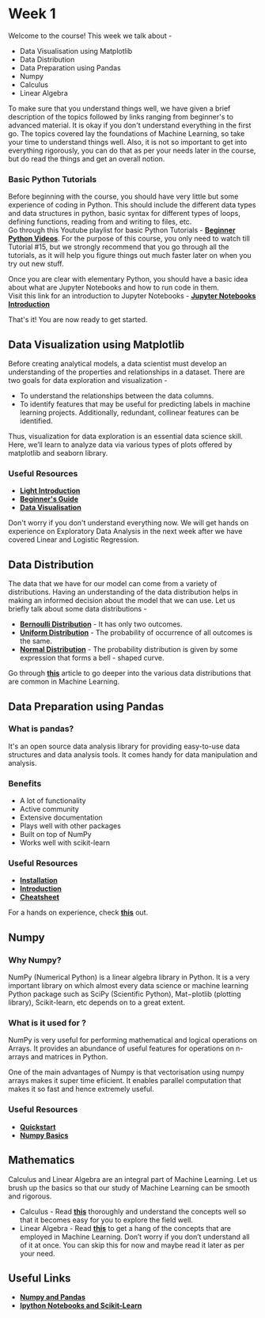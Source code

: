 # Week 1

Welcome to the course! 
This week we talk about - 
* Data Visualisation using Matplotlib
* Data Distribution
* Data Preparation using Pandas
* Numpy
* Calculus
* Linear Algebra  

To make sure that you understand things well, we have given a brief description of the topics followed by links ranging from beginner's to advanced material. It is okay if you don't understand everything in the first go. The topics covered lay the foundations of Machine Learning, so take your time to understand things well. Also, it is not so important to get into everything rigorously, you can do that as per your needs later in the course, but do read the things and get an overall notion.

### Basic Python Tutorials 
Before beginning with the course, you should have very little but some experience of coding in Python. This should include the different data types and data structures in python, basic syntax for different types of loops, defining functions, reading from and writing to files, etc.
<br>Go through this Youtube playlist for basic Python Tutorials - **[Beginner Python Videos](https://www.youtube.com/playlist?list=PLzMcBGfZo4-mFu00qxl0a67RhjjZj3jXm)**. For the purpose of this course, you only need to watch till Tutorial #15, but we strongly recommend that you go through all the tutorials, as it will help you figure things out much faster later on when you try out new stuff.  

Once you are clear with elementary Python, you should have a basic idea about what are Jupyter Notebooks and how to run code in them.
<br>Visit this link for an introduction to Jupyter Notebooks - **[Jupyter Notebooks Introduction](https://realpython.com/jupyter-notebook-introduction/)**

That's it! You are now ready to get started. 

## Data Visualization using Matplotlib

Before creating analytical models, a data scientist must develop an understanding of the properties and relationships in a dataset. There are two goals for data exploration and visualization - 
* To understand the relationships between the data columns.
* To identify features that may be useful for predicting labels in machine learning projects. Additionally, redundant, collinear features can be identified.   

Thus, visualization for data exploration is an essential data science skill. 
Here, we’ll learn to analyze data via various types of plots offered by matplotlib and seaborn library.

### Useful Resources

* **[Light Introduction](https://www.geeksforgeeks.org/python-introduction-matplotlib/)**
* **[Beginner's Guide](https://www.analyticsvidhya.com/blog/2020/02/beginner-guide-matplotlib-data-visualization-exploration-python)**
* **[Data Visualisation](https://towardsdatascience.com/data-visualization-for-machine-learning-and-data-science-a45178970be7)**

Don't worry if you don't understand everything now. We will get hands on experience on Exploratory Data Analysis in the next week after we have covered Linear and Logistic Regression.

## Data Distribution 

The data that we have for our model can come from a variety of distributions. Having an understanding of the data distribution helps in making an informed decision about the model that we can use. 
Let us briefly talk about some data distributions -

* **[Bernoulli Distribution](https://towardsdatascience.com/understanding-bernoulli-and-binomial-distributions-a1eef4e0da8f)** - It has only two outcomes.
* **[Uniform Distribution](https://www.probabilitycourse.com/chapter4/4_2_1_uniform.php)** - The probability of occurrence of all outcomes is the same.
* **[Normal Distribution](https://www.mathsisfun.com/data/standard-normal-distribution.html)** - The probability distribution is given by some expression that forms a bell - shaped curve.

Go through **[this](https://towardsdatascience.com/probability-distributions-in-data-science-cce6e64873a7)** article to go deeper into the various data distributions that are common in Machine Learning.

## Data Preparation using Pandas

### What is pandas?

It's an open source data analysis library for providing easy-to-use data structures and data analysis tools. It comes handy for data manipulation and analysis.

### Benefits
* A lot of functionality
* Active community
* Extensive documentation
* Plays well with other packages
* Built on top of NumPy
* Works well with scikit-learn

### Useful Resources
* **[Installation](https://pandas.pydata.org/pandas-docs/stable/getting_started/install.html)**
* **[Introduction](https://www.learndatasci.com/tutorials/python-pandas-tutorial-complete-introduction-for-beginners/)**
* **[Cheatsheet](https://medium.com/simple-ai/pandas-library-in-a-nutshell-intro-to-machine-learning-3-acbd39ec5c9c)**

For a hands on experience, check **[this](https://github.com/MicrosoftLearning/Principles-of-Machine-Learning-Python/blob/master/Module3/DataPreparation.ipynb)** out.

## Numpy

### Why Numpy?

NumPy (Numerical Python) is a linear algebra library in Python. It is a very important library on which almost every data science or machine learning Python package such as SciPy (Scientific Python), Mat−plotlib (plotting library), Scikit-learn, etc depends on to a great extent.

### What is it used for ?

NumPy is very useful for performing mathematical and logical operations on Arrays. It provides an abundance of useful features for operations on n-arrays and matrices in Python.

One of the main advantages of Numpy is that vectorisation using numpy arrays makes it super time efiicient. It enables parallel computation that makes it so fast and hence extremely useful.

### Useful Resources

* **[Quickstart](https://numpy.org/doc/stable/user/quickstart.html)**
* **[Numpy Basics](https://medium.com/dataseries/python-basics-in-numpy-for-machine-learning-data-science-6641c8c3892f)**


## Mathematics 

Calculus and Linear Algebra are an integral part of Machine Learning. Let us brush up the basics so that our study of Machine Learning can be smooth and rigorous.

* Calculus - Read **[this](https://towardsdatascience.com/calculus-in-data-science-and-its-uses-3f3e1b5e5b35)** thoroughly and understand the concepts well so that it becomes easy for you to explore the field well.
* Linear Algebra - Read **[this](https://towardsdatascience.com/boost-your-data-sciences-skills-learn-linear-algebra-2c30fdd008cf)** to get a hang of the concepts that are employed in Machine Learning. Don’t worry if you don’t understand all of it at once. You can skip this for now and maybe read it later as per your need.

## Useful Links

* **[Numpy and Pandas](https://www.hackerearth.com/practice/machine-learning/data-manipulation-visualisation-r-python/tutorial-data-manipulation-numpy-pandas-python/tutorial/)**
* **[Ipython Notebooks and Scikit-Learn](https://www.youtube.com/watch?v=IsXXlYVBt1M&feature=youtu.be&t=5m17s)**
